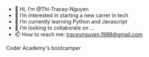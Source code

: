 - 👋 Hi, I’m @Thi-Tracey-Nguyen
- 👀 I’m interested in starting a new carrer in tech
- 🌱 I’m currently learning Python and Javascript
- 💞️ I’m looking to collaborate on ...
- 📫 How to reach me: traceynguyen.1988@gmail.com

<!---
Thi-Tracey-Nguyen/Thi-Tracey-Nguyen is a ✨ special ✨ repository because its `README.md` (this file) appears on your GitHub profile.
You can click the Preview link to take a look at your changes.
--->
Coder Academy's bootcamper

